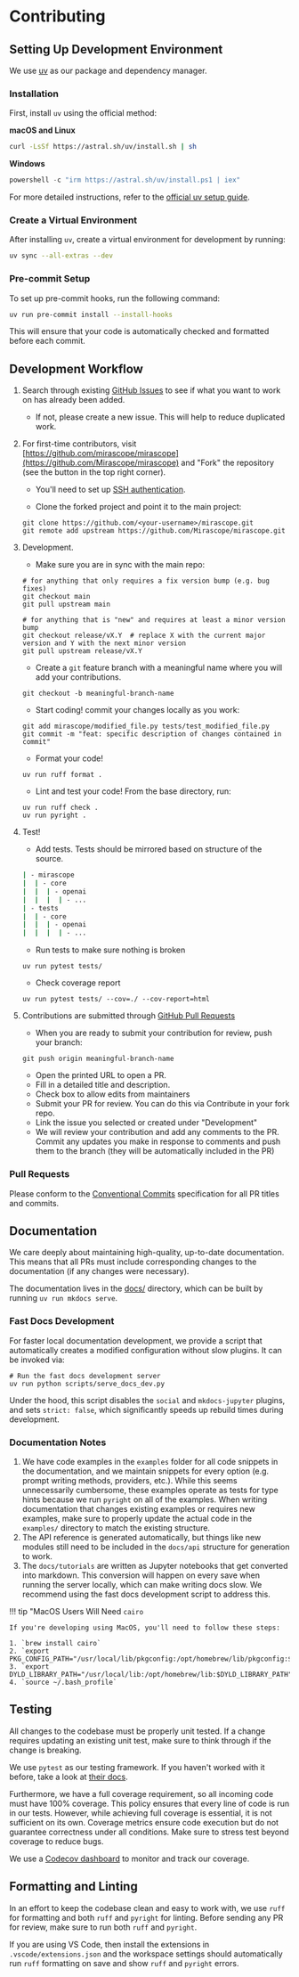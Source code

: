 # Contributing

## Setting Up Development Environment

We use [uv](https://docs.astral.sh/uv/) as our package and dependency manager.

### Installation

First, install `uv` using the official method:

**macOS and Linux**

```sh
curl -LsSf https://astral.sh/uv/install.sh | sh
```

**Windows**

```powershell
powershell -c "irm https://astral.sh/uv/install.ps1 | iex"
```

For more detailed instructions, refer to the [official uv setup guide](https://docs.astral.sh/uv/#getting-started).

### Create a Virtual Environment

After installing `uv`, create a virtual environment for development by running:

```sh
uv sync --all-extras --dev
```

### Pre-commit Setup

To set up pre-commit hooks, run the following command:

```sh
uv run pre-commit install --install-hooks
```

This will ensure that your code is automatically checked and formatted before each commit.

## Development Workflow

1. Search through existing [GitHub Issues](https://github.com/Mirascope/mirascope/issues) to see if what you want to work on has already been added.

    - If not, please create a new issue. This will help to reduce duplicated work.

2. For first-time contributors, visit [https://github.com/mirascope/mirascope](https://github.com/Mirascope/mirascope) and "Fork" the repository (see the button in the top right corner).

    - You'll need to set up [SSH authentication](https://docs.github.com/en/authentication/connecting-to-github-with-ssh).

    - Clone the forked project and point it to the main project:

    ```shell
    git clone https://github.com/<your-username>/mirascope.git
    git remote add upstream https://github.com/Mirascope/mirascope.git
    ```

3. Development.

    - Make sure you are in sync with the main repo:

    ```shell
    # for anything that only requires a fix version bump (e.g. bug fixes)
    git checkout main
    git pull upstream main

    # for anything that is "new" and requires at least a minor version bump
    git checkout release/vX.Y  # replace X with the current major version and Y with the next minor version
    git pull upstream release/vX.Y
    ```

    - Create a `git` feature branch with a meaningful name where you will add your contributions.

    ```shell
    git checkout -b meaningful-branch-name
    ```

    - Start coding! commit your changes locally as you work:

    ```shell
    git add mirascope/modified_file.py tests/test_modified_file.py
    git commit -m "feat: specific description of changes contained in commit"
    ```

    - Format your code!

    ```shell
    uv run ruff format .
    ```

    - Lint and test your code! From the base directory, run:

    ```shell
    uv run ruff check .
    uv run pyright .
    ```

4. Test!

    - Add tests. Tests should be mirrored based on structure of the source.

    ```bash
    | - mirascope
    |  | - core
    |  |  | - openai
    |  |  |  | - ...
    | - tests
    |  | - core
    |  |  | - openai
    |  |  |  | - ...
    ```
  
    - Run tests to make sure nothing is broken

    ```shell
    uv run pytest tests/
    ```

    - Check coverage report

    ```shell
    uv run pytest tests/ --cov=./ --cov-report=html
    ```

5. Contributions are submitted through [GitHub Pull Requests](https://help.github.com/en/github/collaborating-with-issues-and-pull-requests/about-pull-requests)

    - When you are ready to submit your contribution for review, push your branch:

    ```shell
    git push origin meaningful-branch-name
    ```

    - Open the printed URL to open a PR.
    - Fill in a detailed title and description.
    - Check box to allow edits from maintainers
    - Submit your PR for review. You can do this via Contribute in your fork repo.
    - Link the issue you selected or created under "Development"
    - We will review your contribution and add any comments to the PR. Commit any updates you make in response to comments and push them to the branch (they will be automatically included in the PR)

### Pull Requests

Please conform to the [Conventional Commits](https://www.conventionalcommits.org/en/v1.0.0/) specification for all PR titles and commits.

## Documentation

We care deeply about maintaining high-quality, up-to-date documentation. This means that all PRs must include corresponding changes to the documentation (if any changes were necessary).

The documentation lives in the [docs/](https://github.com/Mirascope/mirascope/tree/main/docs) directory, which can be built by running `uv run mkdocs serve`.

### Fast Docs Development

For faster local documentation development, we provide a script that automatically creates a modified configuration without slow plugins. It can be invoked via: 

```shell
# Run the fast docs development server
uv run python scripts/serve_docs_dev.py
```

Under the hood, this script disables the `social` and `mkdocs-jupyter` plugins, and sets `strict: false`, which significantly speeds up rebuild times during development.

### Documentation Notes

1. We have code examples in the `examples` folder for all code snippets in the documentation, and we maintain snippets for every option (e.g. prompt writing methods, providers, etc.). While this seems unnecessarily cumbersome, these examples operate as tests for type hints because we run `pyright` on all of the examples. When writing documentation that changes existing examples or requires new examples, make sure to properly update the actual code in the `examples/` directory to match the existing structure.
2. The API reference is generated automatically, but things like new modules still need to be included in the `docs/api` structure for generation to work.
3. The `docs/tutorials` are written as Jupyter notebooks that get converted into markdown. This conversion will happen on every save when running the server locally, which can make writing docs slow. We recommend using the fast docs development script to address this.

!!! tip "MacOS Users Will Need `cairo`

    If you're developing using MacOS, you'll need to follow these steps:

    1. `brew install cairo`
    2. `export PKG_CONFIG_PATH="/usr/local/lib/pkgconfig:/opt/homebrew/lib/pkgconfig:$PKG_CONFIG_PATH"`
    3. `export DYLD_LIBRARY_PATH="/usr/local/lib:/opt/homebrew/lib:$DYLD_LIBRARY_PATH"`
    4. `source ~/.bash_profile`

## Testing

All changes to the codebase must be properly unit tested. If a change requires updating an existing unit test, make sure to think through if the change is breaking.

We use `pytest` as our testing framework. If you haven't worked with it before, take a look at [their docs](https://docs.pytest.org/).

Furthermore, we have a full coverage requirement, so all incoming code must have 100% coverage. This policy ensures that every line of code is run in our tests. However, while achieving full coverage is essential, it is not sufficient on its own. Coverage metrics ensure code execution but do not guarantee correctness under all conditions. Make sure to stress test beyond coverage to reduce bugs.

We use a [Codecov dashboard](https://app.codecov.io/github/Mirascope/mirascope/tree/main) to monitor and track our coverage.

## Formatting and Linting

In an effort to keep the codebase clean and easy to work with, we use `ruff` for formatting and both `ruff` and `pyright` for linting. Before sending any PR for review, make sure to run both `ruff` and `pyright`.

If you are using VS Code, then install the extensions in `.vscode/extensions.json` and the workspace settings should automatically run `ruff` formatting on save and show `ruff` and `pyright` errors.
